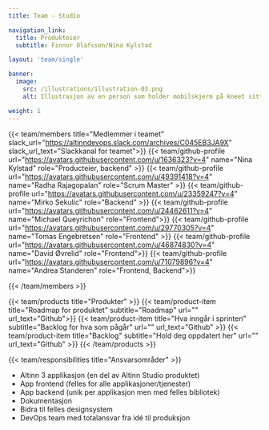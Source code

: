 ```yaml
---
title: Team - Studio

navigation_link:
  title: Produkteier
  subtitle: Finnur Olafsson/Nina Kylstad

layout: 'team/single'

banner:
  image:
    src: /illustrations/illustration-03.png
    alt: Illustrasjon av en person som holder mobilskjerm på kneet sitt

weight: 1
---
```


{{< team/members title="Medlemmer i teamet" slack_url="https://altinndevops.slack.com/archives/C045EB3JA9X" slack_url_text="Slackkanal for teamet">}}
{{< team/github-profile url="https://avatars.githubusercontent.com/u/1636323?v=4" name="Nina Kylstad" role="Producteier, backend" >}}
{{< team/github-profile url="https://avatars.githubusercontent.com/u/49391418?v=4" name="Radha Rajagopalan" role="Scrum Master" >}}
{{< team/github-profile url="https://avatars.githubusercontent.com/u/23359247?v=4" name="Mirko Sekulic" role="Backend" >}}
{{< team/github-profile url="https://avatars.githubusercontent.com/u/24462611?v=4" name="Michael Queyrichon" role="Frontend">}}
{{< team/github-profile url="https://avatars.githubusercontent.com/u/29770305?v=4" name="Tomas Engebretsen" role="Frontend" >}}
{{< team/github-profile url="https://avatars.githubusercontent.com/u/46874830?v=4" name="David Øvrelid" role="Frontend">}}
{{< team/github-profile url="https://avatars.githubusercontent.com/u/71079896?v=4" name="Andrea Standeren" role="Frontend, Backend">}}

{{< /team/members >}}

{{< team/products title="Produkter" >}}
{{< team/product-item title="Roadmap for produktet" subtitle="Roadmap" url="" url_text="Github">}}
{{< team/product-item title="Hva inngår i sprinten" subtitle="Backlog for hva som pågår" url="" url_text="Github" >}}
{{< team/product-item title="Backlog" subtitle="Hold deg oppdatert her" url="" url_text="Github" >}}
{{< /team/products >}}

{{< team/responsibilities title="Ansvarsområder" >}}

- Altinn 3 applikasjon (en del av Altinn Studio produktet)
- App frontend (felles for alle applikasjoner/tjenester)
- App backend (unik per applikasjon men med felles bibliotek)
- Dokumentasjon
- Bidra til felles designsystem
- DevOps team med totalansvar fra idé til produksjon
